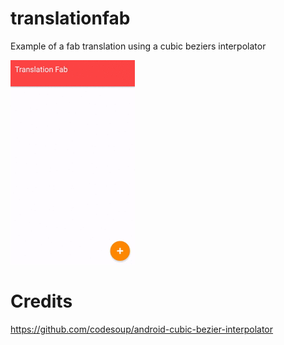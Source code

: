 # translationfab
Example of a fab translation using a cubic beziers interpolator

![Demo](images/translation_fab.gif)

# Credits
https://github.com/codesoup/android-cubic-bezier-interpolator
